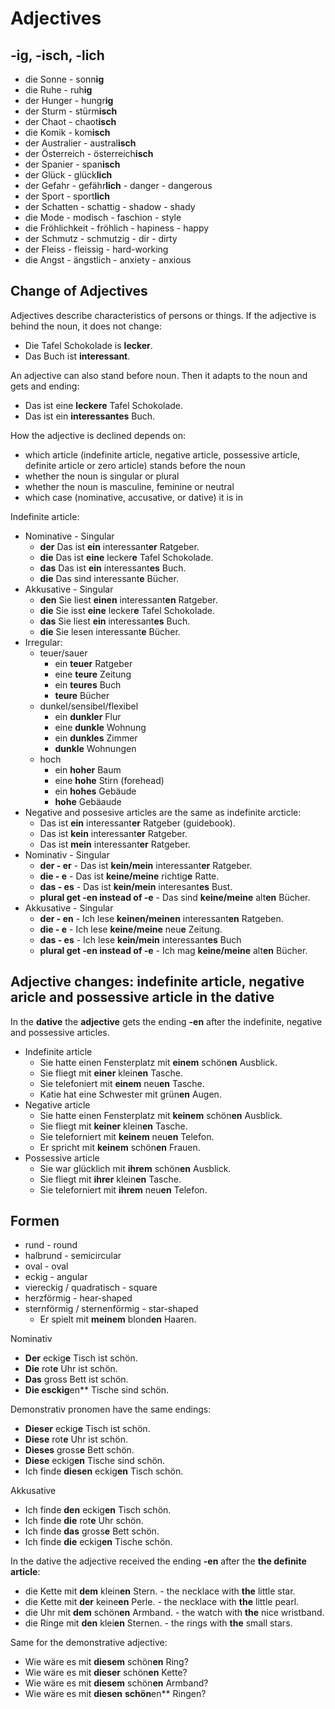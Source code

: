 # Adjectives

## -ig, -isch, -lich

-  die Sonne - sonn**ig**
-  die Ruhe - ruh**ig**
-  der Hunger - hungr**ig**
-  der Sturm - stürm**isch**
-  der Chaot - chaot**isch**
-  die Komik - kom**isch**
-  der Australier - austral**isch**
-  der Österreich - österreich**isch**
-  der Spanier - span**isch**
-  der Glück - glück**lich**
-  der Gefahr - gefähr**lich** - danger - dangerous
-  der Sport - sport**lich**
-  der Schatten - schattig - shadow - shady
-  die Mode - modisch - faschion - style
-  die Fröhlichkeit - fröhlich - hapiness - happy
-  der Schmutz - schmutzig - dir - dirty
-  der Fleiss - fleissig - hard-working
-  die Angst - ängstlich - anxiety - anxious

## Change of Adjectives

Adjectives describe characteristics of persons or things. If the adjective is behind the noun, it does not change:

- Die Tafel Schokolade is **lecker**.
- Das Buch ist **interessant**.

An adjective can also stand before noun. Then it adapts to the noun and gets and ending:

-  Das ist eine **leckere** Tafel Schokolade.
-  Das ist ein **interessantes** Buch.

How the adjective is declined depends on:

-  which article (indefinite article, negative article, possessive article, definite article or zero article) stands before the noun
-  whether the noun is singular or plural
-  whether the noun is masculine, feminine or neutral
-  which case (nominative, accusative, or dative) it is in

Indefinite article:
-  Nominative - Singular
    -  **der** Das ist **ein** interessant**er** Ratgeber.
    -  **die** Das ist **eine** lecker**e** Tafel Schokolade.
    -  **das** Das ist **ein** interessant**es** Buch.
    -  **die** Das sind interessant**e** Bücher.
-  Akkusative - Singular
    -  **den** Sie liest **einen** interessant**en** Ratgeber.
    -  **die** Sie isst **eine** lecker**e** Tafel Schokolade.
    -  **das** Sie liest **ein** interessant**es** Buch.
    -  **die** Sie lesen interessant**e** Bücher.
-  Irregular:
    -  teuer/sauer
        -  ein **teuer** Ratgeber
        -  eine **teure** Zeitung
        -  ein **teures** Buch
        -  **teure** Bücher
    -  dunkel/sensibel/flexibel
        -  ein **dunkler** Flur
        -  eine **dunkle** Wohnung
        -  ein **dunkles** Zimmer
        -  **dunkle** Wohnungen
    -  hoch
        -  ein **hoher** Baum
        -  eine **hohe** Stirn (forehead)
        -  ein **hohes** Gebäude
        -  **hohe** Gebäaude
-  Negative and possesive articles are the same as  indefinite arcticle:
    -   Das ist **ein** interessant**er** Ratgeber (guidebook).
    -   Das ist **kein** interessant**er** Ratgeber.
    -   Das ist **mein** interessant**er** Ratgeber.
-  Nominativ - Singular
    -   **der - er** - Das ist **kein/mein** interessant**er** Ratgeber.
    -   **die - e** - Das ist **keine/meine** richtig**e** Ratte.
    -   **das - es** - Das ist **kein/mein** interesant**es** Bust.
    -   **plural get -en instead of -e** - Das sind **keine/meine** alt**en** Bücher.
-  Akkusative - Singular
    -   **der - en** - Ich lese **keinen/meinen** interessant**en** Ratgeben.
    -   **die - e** - Ich lese **keine/meine** neu**e** Zeitung.
    -   **das - es** - Ich lese **kein/mein** interessant**es** Buch
    -   **plural get -en instead of -e** - Ich mag **keine/meine** alt**en** Bücher.

## Adjective changes: indefinite article, negative aricle and possessive article in the dative

In the **dative** the **adjective** gets the ending **-en** after the indefinite, negative and possessive articles.

-    Indefinite article
        -    Sie hatte einen Fensterplatz mit **einem** schön**en** Ausblick.
        -    Sie fliegt mit **einer** klein**en** Tasche.
        -    Sie telefoniert mit **einem** neu**en** Tasche.
        -    Katie hat eine Schwester mit grün**en** Augen.
-    Negative article
        -    Sie hatte einen Fensterplatz mit **keinem** schön**en** Ausblick.
        -    Sie fliegt mit **keiner** klein**en** Tasche.
        -    Sie teleforniert mit **keinem** neu**en** Telefon.
        -    Er spricht mit **keinem** schön**en** Frauen.
-    Possessive article
        -    Sie war glücklich mit **ihrem** schön**en** Ausblick.
        -    Sie fliegt mit **ihrer** klein**en** Tasche.
        -    Sie teleforniert mit **ihrem** neu**en** Telefon.


## Formen

-    rund - round
-    halbrund - semicircular
-    oval - oval
-    eckig - angular
-    viereckig / quadratisch - square
-    herzförmig - hear-shaped
-    sternförmig / sternenförmig - star-shaped
        -    Er spielt mit **meinem** blond**en** Haaren.

Nominativ
-    **Der** eckig**e** Tisch ist schön.
-    **Die** rot**e** Uhr ist schön.
-    **Das** gross Bett ist schön.
-    **Die esckig**en** Tische sind schön.

Demonstrativ pronomen have the same endings:
-    **Dieser** eckig**e** Tisch ist schön.
-    **Diese** rot**e** Uhr ist schön.
-    **Dieses** gross**e** Bett schön.
-    **Diese** eckig**en** Tische sind schön.
-    Ich finde **diesen** eckig**en** Tisch schön.

Akkusative
-    Ich finde **den** eckig**en** Tisch schön.
-    Ich finde **die** rot**e** Uhr schön.
-    Ich finde **das** gross**e** Bett schön.
-    Ich finde **die** eckig**en** Tische schön.

In the dative the adjective received the ending **-en** after the **the definite article**:
-    die Kette mit **dem** klein**en** Stern. - the necklace with **the** little star.
-    die Kette mit **der** keine**en** Perle. - the necklace with **the** little pearl.
-    die Uhr mit **dem** schön**en** Armband. - the watch with **the** nice wristband.
-    die Ringe mit **den** klei**en** Sternen. - the rings with **the** small stars.

Same for the demonstrative adjective:
-    Wie wäre es mit **diesem** schön**en** Ring?
-    Wie wäre es mit **dieser** schön**en** Kette?
-    Wie wäre es mit **diesem** schön**en** Armband?
-    Wie wäre es mit **diesen** **schön**en** Ringen?
